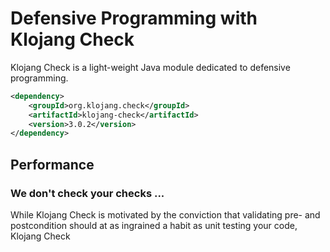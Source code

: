 # Defensive Programming with Klojang Check

Klojang Check is a light-weight Java module dedicated to defensive programming.

```xml
<dependency>
    <groupId>org.klojang.check</groupId>
    <artifactId>klojang-check</artifactId>
    <version>3.0.2</version>
</dependency>
```

## Performance

### We don't check your checks ...

While Klojang Check is motivated by the conviction that 
validating pre- and postcondition should at as ingrained a habit as unit testing 
your code, Klojang Check